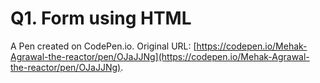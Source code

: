 # Q1. Form using HTML

A Pen created on CodePen.io. Original URL: [https://codepen.io/Mehak-Agrawal-the-reactor/pen/OJaJJNg](https://codepen.io/Mehak-Agrawal-the-reactor/pen/OJaJJNg).

